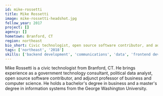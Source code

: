 ```yaml
---
id: mike-rossetti
title: Mike Rossetti
image: mike-rossetti-headshot.jpg
fellow_year: 2017
project: []
agency: []
hometown: Branford, CT
region: northeast
bio_short: Civic technologist, open source software contributor, and adjunct professor of business and computer science.
tags: ['northeast', '2018']
skills: ['backend development', 'communications', 'data', 'frontend development', 'product', 'policy', 'user experience']
---
```


Mike Rossetti is a civic technologist from Branford, CT. He brings experience as a government technology consultant, political data analyst, open source software contributor, and adjunct professor of business and computer science. He holds a bachelor's degree in business and a master's degree in information systems from the George Washington University.
